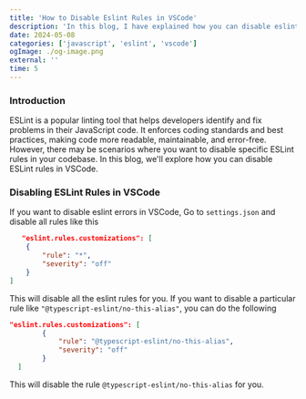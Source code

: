 ```yaml
---
title: 'How to Disable Eslint Rules in VSCode'
description: 'In this blog, I have explained how you can disable eslint rules in VSCode.'
date: 2024-05-08
categories: ['javascript', 'eslint', 'vscode']
ogImage: ./og-image.png
external: ''
time: 5
---
```


### Introduction

ESLint is a popular linting tool that helps developers identify and fix problems in their JavaScript code. It enforces coding standards and best practices, making code more readable, maintainable, and error-free. However, there may be scenarios where you want to disable specific ESLint rules in your codebase. In this blog, we'll explore how you can disable ESLint rules in VSCode.

### Disabling ESLint Rules in VSCode

If you want to disable eslint errors in VSCode, Go to `settings.json` and disable all rules like this

```json
   "eslint.rules.customizations": [
    {
        "rule": "*",
        "severity": "off"
    }
]
```

This will disable all the eslint rules for you. If you want to disable a particular rule like `"@typescript-eslint/no-this-alias"`, you can do the following

```json
"eslint.rules.customizations": [
        {
            "rule": "@typescript-eslint/no-this-alias",
            "severity": "off"
        }
  ]
```

This will disable the rule `@typescript-eslint/no-this-alias` for you.

